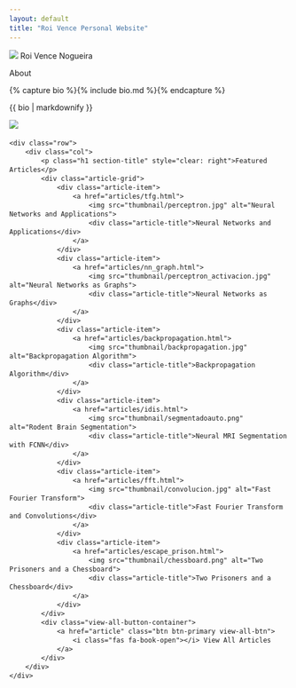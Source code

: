 ```yaml
---
layout: default
title: "Roi Vence Personal Website"
---
```


<main role="main" class="container-sm" style="max-width: 1080px">
    <div class="row">
        <div class="col">
            <p class="h1 mt-5 page-title">
                <img class="profile-img-small d-md-none" src="{{ '/assets/profile.jpg' | relative_url }}" />
                <span style="clear: right">Roi Vence Nogueira</span>
            </p>
            <p class="h4 section-title" style="clear: right">About</p>
            {% capture bio %}{% include bio.md %}{% endcapture %}
            <p>{{ bio | markdownify }}</p>
        </div>
        <div class="col-auto d-none d-md-block text-center">
            <img class="profile-img" src="{{ '/assets/profile.jpg' | relative_url }}" />
            <div class="social-icons">
                <a href="mailto:roi.vence@gmail.com" title="Email"><i class="fas fa-envelope"></i></a>
                <a href="https://www.linkedin.com/in/roivence" title="LinkedIn"><i class="fab fa-linkedin"></i></a>
                <a href="https://github.com/RoidaVinci" title="GitHub"><i class="fab fa-github"></i></a>
            </div>
        </div>
    </div>
    
    <div class="row">
        <div class="col">
            <p class="h1 section-title" style="clear: right">Featured Articles</p>
            <div class="article-grid">
                <div class="article-item">
                    <a href="articles/tfg.html">
                        <img src="thumbnail/perceptron.jpg" alt="Neural Networks and Applications">
                        <div class="article-title">Neural Networks and Applications</div>
                    </a>
                </div>
                <div class="article-item">
                    <a href="articles/nn_graph.html">
                        <img src="thumbnail/perceptron_activacion.jpg" alt="Neural Networks as Graphs">
                        <div class="article-title">Neural Networks as Graphs</div>
                    </a>
                </div>
                <div class="article-item">
                    <a href="articles/backpropagation.html">
                        <img src="thumbnail/backpropagation.jpg" alt="Backpropagation Algorithm">
                        <div class="article-title">Backpropagation Algorithm</div>
                    </a>
                </div>
                <div class="article-item">
                    <a href="articles/idis.html">
                        <img src="thumbnail/segmentadoauto.png" alt="Rodent Brain Segmentation">
                        <div class="article-title">Neural MRI Segmentation with FCNN</div>
                    </a>
                </div>
                <div class="article-item">
                    <a href="articles/fft.html">
                        <img src="thumbnail/convolucion.jpg" alt="Fast Fourier Transform">
                        <div class="article-title">Fast Fourier Transform and Convolutions</div>
                    </a>
                </div>
                <div class="article-item">
                    <a href="articles/escape_prison.html">
                        <img src="thumbnail/chessboard.png" alt="Two Prisoners and a Chessboard">
                        <div class="article-title">Two Prisoners and a Chessboard</div>
                    </a>
                </div>
            </div>
            <div class="view-all-button-container">
                <a href="article" class="btn btn-primary view-all-btn">
                    <i class="fas fa-book-open"></i> View All Articles
                </a>
            </div>
        </div>
    </div>
</main>

<!-- Include the JavaScript here -->
<script>
document.addEventListener("DOMContentLoaded", function() {
    var imgWrapper = document.querySelector('.profile-img-wrapper');
    var img = document.querySelector('.profile-img');
    var audio = new Audio('{{ "/assets/ballade1.mp3" | relative_url }}');
    var isPlaying = false;

    imgWrapper.addEventListener('click', function() {
        if (isPlaying) {
            audio.pause();
            imgWrapper.classList.remove('playing');
        } else {
            audio.play();
            imgWrapper.classList.add('playing');
        }
        isPlaying = !isPlaying;
    });

    audio.addEventListener('ended', function() {
        imgWrapper.classList.remove('playing');
        isPlaying = false;
    });
});
</script>

<link rel="stylesheet" href="https://cdnjs.cloudflare.com/ajax/libs/font-awesome/6.0.0-beta3/css/all.min.css">
<style>
   /* Minimalistic circular wave animation around the profile image */
    .profile-img-wrapper {
        position: relative;
        display: inline-block;
    }

    .profile-img-wrapper img {
        display: block;
        border-radius: 50%;
    }

    .wave-animation {
        position: absolute;
        top: 50%;
        left: 50%;
        width: 100%;
        height: 100%;
        border-radius: 50%;
        transform: translate(-50%, -50%);
        pointer-events: none; /* Ensure the waves don't interfere with clicks */
    }

    .wave-animation div {
        position: absolute;
        border: 2px solid #007bff;
        opacity: 0;
        border-radius: 50%;
        animation: wave 1.5s infinite ease-out;
    }

    .wave-animation div:nth-child(2) {
        animation-delay: 0.5s;
    }

    .wave-animation div:nth-child(3) {
        animation-delay: 1s;
    }

    @keyframes wave {
        0% {
            transform: scale(0);
            opacity: 1;
        }
        100% {
            transform: scale(1.5);
            opacity: 0;
        }
    }

    /* Hide the waves by default */
    .wave-animation {
        display: none;
    }

    /* Show the waves when the music is playing */
    .playing .wave-animation {
        display: block;
    }
</style>



